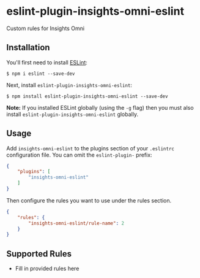 # eslint-plugin-insights-omni-eslint

Custom rules for Insights Omni

## Installation

You'll first need to install [ESLint](http://eslint.org):

```
$ npm i eslint --save-dev
```

Next, install `eslint-plugin-insights-omni-eslint`:

```
$ npm install eslint-plugin-insights-omni-eslint --save-dev
```

**Note:** If you installed ESLint globally (using the `-g` flag) then you must also install `eslint-plugin-insights-omni-eslint` globally.

## Usage

Add `insights-omni-eslint` to the plugins section of your `.eslintrc` configuration file. You can omit the `eslint-plugin-` prefix:

```json
{
    "plugins": [
        "insights-omni-eslint"
    ]
}
```


Then configure the rules you want to use under the rules section.

```json
{
    "rules": {
        "insights-omni-eslint/rule-name": 2
    }
}
```

## Supported Rules

* Fill in provided rules here





